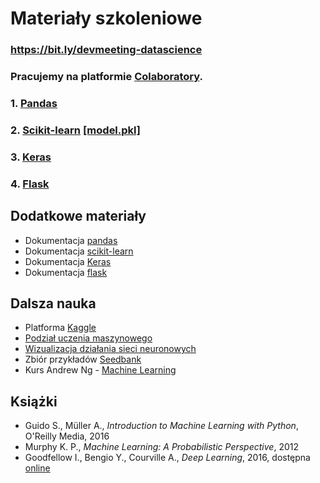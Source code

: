 # Materiały szkoleniowe

### https://bit.ly/devmeeting-datascience

### Pracujemy na platformie [Colaboratory](https://colab.research.google.com).

### 1. [Pandas](https://drive.google.com/open?id=1WHN3sQ-KIoJOjX12JL7zHYG11jwENBfO)
### 2. [Scikit-learn](https://drive.google.com/open?id=1eoT1GLy3L_ENwvddcQGN1bN6LezkHTv1) [[model.pkl]](models/model.pkl)
### 3. [Keras](https://drive.google.com/open?id=18JfT4Hu0N0BmDmOT6j6vJX5uYQ7ty4Xs)
### 4. [Flask](https://drive.google.com/open?id=1qFbZG5vEEkF0qI5sWdyOIibcP1MaovSq)

## Dodatkowe materiały

- Dokumentacja [pandas](https://pandas.pydata.org/pandas-docs/stable/)
- Dokumentacja [scikit-learn](https://scikit-learn.org/stable/documentation.html)
- Dokumentacja [Keras](https://keras.io/)
- Dokumentacja [flask](http://flask.pocoo.org/docs/1.0/)

## Dalsza nauka

- Platforma [Kaggle](https://www.kaggle.com/)
- [Podział uczenia maszynowego](https://scikit-learn.org/stable/tutorial/machine_learning_map/index.html)
- [Wizualizacja działania sieci neuronowych](https://playground.tensorflow.org/)
- Zbiór przykładów [Seedbank](https://research.google.com/seedbank/)
- Kurs Andrew Ng - [Machine Learning](https://www.coursera.org/learn/machine-learning)

## Książki

- Guido S., Müller A., _Introduction to Machine Learning with Python_, O'Reilly Media, 2016
- Murphy K. P., _Machine Learning: A Probabilistic Perspective_, 2012
- Goodfellow I., Bengio Y., Courville A., _Deep Learning_, 2016, dostępna [online](https://www.deeplearningbook.org/)

